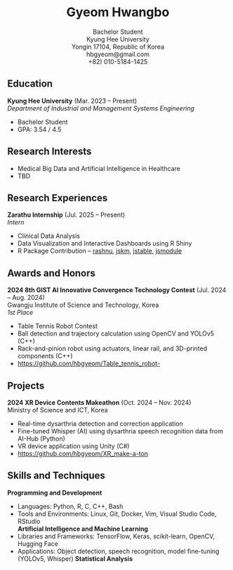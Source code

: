 <h1 align="center">Gyeom Hwangbo</h1>
<p align="center">
  Bachelor Student<br>
  Kyung Hee University<br>
  Yongin 17104, Republic of Korea<br>
  hbgyeom@gmail.com<br>
  +82) 010-5184-1425
</p>

## Education
**Kyung Hee University** (Mar. 2023 – Present)<br>
*Department of Industrial and Management Systems Engineering*
- Bachelor Student
- GPA: 3.54 / 4.5

## Research Interests
- Medical Big Data and Artificial Intelligence in Healthcare
- TBD

## Research Experiences
**Zarathu Internship** (Jul. 2025 – Present)<br>
*Intern*
- Clinical Data Analysis
- Data Visualization and Interactive Dashboards using R Shiny
- R Package Contribution – [rashnu](https://github.com/zarathucorp/rashnu), [jskm](https://github.com/jinseob2kim/jskm), [jstable](https://github.com/jinseob2kim/jstable), [jsmodule](https://github.com/jinseob2kim/jsmodule)

## Awards and Honors
**2024 8th GIST AI Innovative Convergence Technology Contest** (Jul. 2024 – Aug. 2024)<br>
Gwangju Institute of Science and Technology, Korea<br>
*1st Place*
- Table Tennis Robot Contest
- Ball detection and trajectory calculation using OpenCV and YOLOv5 (C++)
- Rack-and-pinion robot using actuators, linear rail, and 3D-printed components (C++)
- https://github.com/hbgyeom/Table_tennis_robot-

## Projects
**2024 XR Device Contents Makeathon** (Oct. 2024 – Nov. 2024)<br>
Ministry of Science and ICT, Korea
- Real-time dysarthria detection and correction application
- Fine-tuned Whisper (AI) using dysarthria speech recognition data from AI-Hub (Python)
- VR device application using Unity (C#)
- https://github.com/hbgyeom/XR_make-a-ton

## Skills and Techniques
**Programming and Development**
- Languages: Python, R, C, C++, Bash
- Tools and Environments: Linux, Git, Docker, Vim, Visual Studio Code, RStudio<br>
**Artificial Intelligence and Machine Learning**
- Libraries and Frameworks: TensorFlow, Keras, scikit-learn, OpenCV, Hugging Face
- Applications: Object detection, speech recognition, model fine-tuning (YOLOv5, Whisper)
**Statistical Analysis**
